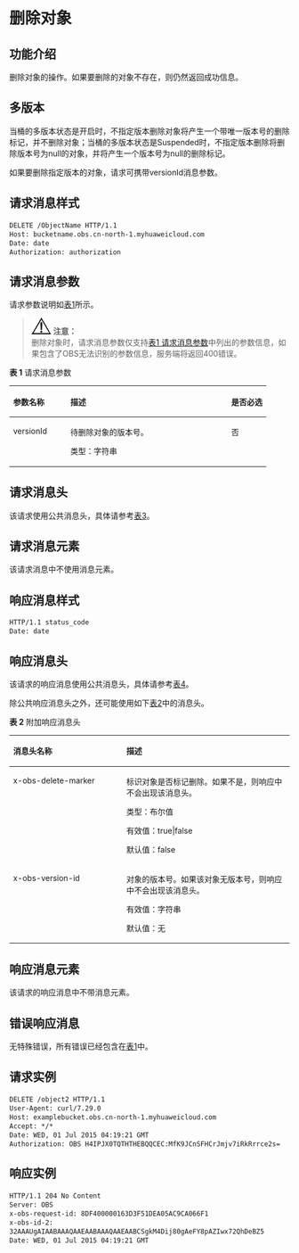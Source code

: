# 删除对象<a name="ZH-CN_TOPIC_0100846782"></a>

## 功能介绍<a name="section5584184924715"></a>

删除对象的操作。如果要删除的对象不存在，则仍然返回成功信息。

## 多版本<a name="section25034704"></a>

当桶的多版本状态是开启时，不指定版本删除对象将产生一个带唯一版本号的删除标记，并不删除对象；当桶的多版本状态是Suspended时，不指定版本删除将删除版本号为null的对象，并将产生一个版本号为null的删除标记。

如果要删除指定版本的对象，请求可携带versionId消息参数。

## 请求消息样式<a name="section23985747"></a>

```
DELETE /ObjectName HTTP/1.1 
Host: bucketname.obs.cn-north-1.myhuaweicloud.com 
Date: date
Authorization: authorization
```

## 请求消息参数<a name="section14545133"></a>

请求参数说明如[表1](#d0e15727)所示。

>![](public_sys-resources/icon-notice.gif) **注意：**   
>删除对象时，请求消息参数仅支持[表1 请求消息参数](#d0e15727)中列出的参数信息，如果包含了OBS无法识别的参数信息，服务端将返回400错误。  

**表 1**  请求消息参数

<a name="d0e15727"></a>
<table><thead align="left"><tr id="row44545009"><th class="cellrowborder" valign="top" width="22.220000000000002%" id="mcps1.2.4.1.1"><p id="p51375997"><a name="p51375997"></a><a name="p51375997"></a><strong id="b59730797"><a name="b59730797"></a><a name="b59730797"></a>参数名称</strong></p>
</th>
<th class="cellrowborder" valign="top" width="62.629999999999995%" id="mcps1.2.4.1.2"><p id="p6356363"><a name="p6356363"></a><a name="p6356363"></a><strong id="b57207267"><a name="b57207267"></a><a name="b57207267"></a>描述</strong></p>
</th>
<th class="cellrowborder" valign="top" width="15.15%" id="mcps1.2.4.1.3"><p id="p3277069"><a name="p3277069"></a><a name="p3277069"></a><strong id="b29493624"><a name="b29493624"></a><a name="b29493624"></a>是否必选</strong></p>
</th>
</tr>
</thead>
<tbody><tr id="row40173335"><td class="cellrowborder" valign="top" width="22.220000000000002%" headers="mcps1.2.4.1.1 "><p id="p32814727"><a name="p32814727"></a><a name="p32814727"></a>versionId</p>
</td>
<td class="cellrowborder" valign="top" width="62.629999999999995%" headers="mcps1.2.4.1.2 "><p id="p40747248"><a name="p40747248"></a><a name="p40747248"></a>待删除对象的版本号。</p>
<p id="p31180913"><a name="p31180913"></a><a name="p31180913"></a>类型：字符串</p>
</td>
<td class="cellrowborder" valign="top" width="15.15%" headers="mcps1.2.4.1.3 "><p id="p42625985"><a name="p42625985"></a><a name="p42625985"></a>否</p>
</td>
</tr>
</tbody>
</table>

## 请求消息头<a name="section63797335"></a>

该请求使用公共消息头，具体请参考[表3](REST-API介绍.md#table25197309)。

## 请求消息元素<a name="section37305106"></a>

该请求消息中不使用消息元素。

## 响应消息样式<a name="section201640"></a>

```
HTTP/1.1 status_code
Date: date
```

## 响应消息头<a name="section1814760"></a>

该请求的响应消息使用公共消息头，具体请参考[表4](REST-API介绍.md#d0e686)。

除公共响应消息头之外，还可能使用如下[表2](#table862048515455)中的消息头。

**表 2**  附加响应消息头

<a name="table862048515455"></a>
<table><thead align="left"><tr id="row25289386"><th class="cellrowborder" valign="top" width="40.400000000000006%" id="mcps1.2.3.1.1"><p id="p35174418"><a name="p35174418"></a><a name="p35174418"></a>消息头名称</p>
</th>
<th class="cellrowborder" valign="top" width="59.599999999999994%" id="mcps1.2.3.1.2"><p id="p30555594"><a name="p30555594"></a><a name="p30555594"></a>描述</p>
</th>
</tr>
</thead>
<tbody><tr id="row59084026"><td class="cellrowborder" valign="top" width="40.400000000000006%" headers="mcps1.2.3.1.1 "><p id="p21076811"><a name="p21076811"></a><a name="p21076811"></a>x-obs-delete-marker</p>
</td>
<td class="cellrowborder" valign="top" width="59.599999999999994%" headers="mcps1.2.3.1.2 "><p id="p29500132"><a name="p29500132"></a><a name="p29500132"></a>标识对象是否标记删除。如果不是，则响应中不会出现该消息头。</p>
<p id="p64174604"><a name="p64174604"></a><a name="p64174604"></a>类型：布尔值</p>
<p id="p40700526"><a name="p40700526"></a><a name="p40700526"></a>有效值：true|false</p>
<p id="p30760421"><a name="p30760421"></a><a name="p30760421"></a>默认值：false</p>
</td>
</tr>
<tr id="row8408337"><td class="cellrowborder" valign="top" width="40.400000000000006%" headers="mcps1.2.3.1.1 "><p id="p9986676"><a name="p9986676"></a><a name="p9986676"></a>x-obs-version-id</p>
</td>
<td class="cellrowborder" valign="top" width="59.599999999999994%" headers="mcps1.2.3.1.2 "><p id="p3614399"><a name="p3614399"></a><a name="p3614399"></a>对象的版本号。如果该对象无版本号，则响应中不会出现该消息头。</p>
<p id="p32529595"><a name="p32529595"></a><a name="p32529595"></a>有效值：字符串</p>
<p id="p24330907"><a name="p24330907"></a><a name="p24330907"></a>默认值：无</p>
</td>
</tr>
</tbody>
</table>

## 响应消息元素<a name="section16332845"></a>

该请求的响应消息中不带消息元素。

## 错误响应消息<a name="section12777878"></a>

无特殊错误，所有错误已经包含在[表1](错误码列表.md#d0e843)中。

## 请求实例<a name="section11686111817239"></a>

```
DELETE /object2 HTTP/1.1
User-Agent: curl/7.29.0
Host: examplebucket.obs.cn-north-1.myhuaweicloud.com
Accept: */*
Date: WED, 01 Jul 2015 04:19:21 GMT
Authorization: OBS H4IPJX0TQTHTHEBQQCEC:MfK9JCnSFHCrJmjv7iRkRrrce2s=
```

## 响应实例<a name="section6687115054912"></a>

```
HTTP/1.1 204 No Content
Server: OBS
x-obs-request-id: 8DF400000163D3F51DEA05AC9CA066F1
x-obs-id-2: 32AAAUgAIAABAAAQAAEAABAAAQAAEAABCSgkM4Dij80gAeFY8pAZIwx72QhDeBZ5
Date: WED, 01 Jul 2015 04:19:21 GMT
```

